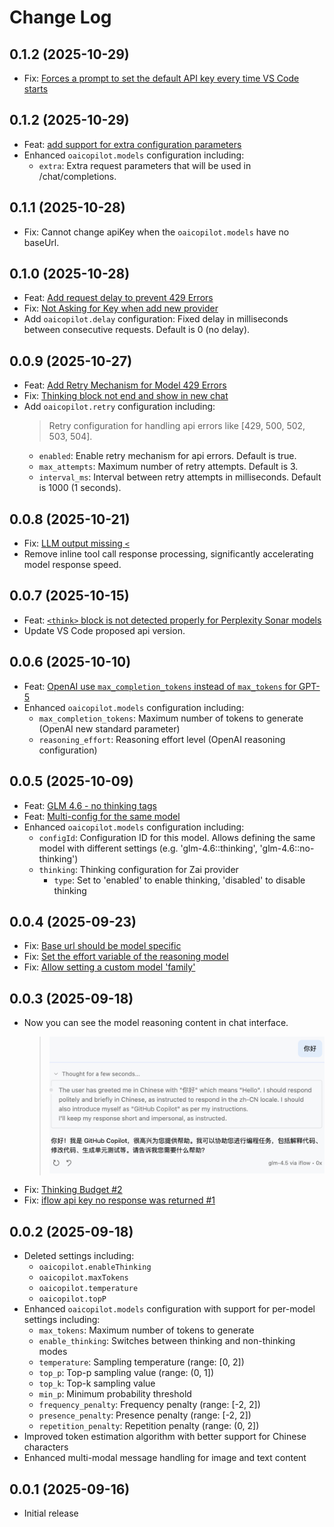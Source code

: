 # Change Log

## 0.1.2 (2025-10-29)

- Fix: [Forces a prompt to set the default API key every time VS Code starts](https://github.com/JohnnyZ93/oai-compatible-copilot/pull/30)

## 0.1.2 (2025-10-29)

- Feat: [add support for extra configuration parameters](https://github.com/JohnnyZ93/oai-compatible-copilot/pull/28)
- Enhanced `oaicopilot.models` configuration including:
  - `extra`: Extra request parameters that will be used in /chat/completions.

## 0.1.1 (2025-10-28)

- Fix: Cannot change apiKey when the `oaicopilot.models` have no baseUrl.

## 0.1.0 (2025-10-28)

- Feat: [Add request delay to prevent 429 Errors](https://github.com/JohnnyZ93/oai-compatible-copilot/issues/24)
- Fix: [Not Asking for Key when add new provider](https://github.com/JohnnyZ93/oai-compatible-copilot/issues/26)
- Add `oaicopilot.delay` configuration: Fixed delay in milliseconds between consecutive requests. Default is 0 (no delay).

## 0.0.9 (2025-10-27)

- Feat: [Add Retry Mechanism for Model 429 Errors](https://github.com/JohnnyZ93/oai-compatible-copilot/issues/24)
- Fix: [Thinking block not end and show in new chat](https://github.com/JohnnyZ93/oai-compatible-copilot/issues/25)
- Add `oaicopilot.retry` configuration including:
  > Retry configuration for handling api errors like [429, 500, 502, 503, 504].
  - `enabled`: Enable retry mechanism for api errors. Default is true.
  - `max_attempts`: Maximum number of retry attempts. Default is 3.
  - `interval_ms`: Interval between retry attempts in milliseconds. Default is 1000 (1 seconds).

## 0.0.8 (2025-10-21)

- Fix: [LLM output missing `<`](https://github.com/JohnnyZ93/oai-compatible-copilot/issues/19)
- Remove inline tool call response processing, significantly accelerating model response speed.

## 0.0.7 (2025-10-15)

- Feat: [`<think>` block is not detected properly for Perplexity Sonar models](https://github.com/JohnnyZ93/oai-compatible-copilot/issues/21)
- Update VS Code proposed api version.

## 0.0.6 (2025-10-10)

- Feat: [OpenAI use `max_completion_tokens` instead of `max_tokens` for GPT-5](https://github.com/JohnnyZ93/oai-compatible-copilot/issues/19)
- Enhanced `oaicopilot.models` configuration including:
  - `max_completion_tokens`: Maximum number of tokens to generate (OpenAI new standard parameter)
  - `reasoning_effort`: Reasoning effort level (OpenAI reasoning configuration)


## 0.0.5 (2025-10-09)

- Feat: [GLM 4.6 - no thinking tags](https://github.com/JohnnyZ93/oai-compatible-copilot/issues/15)
- Feat: [Multi-config for the same model](https://github.com/JohnnyZ93/oai-compatible-copilot/issues/18)
- Enhanced `oaicopilot.models` configuration including:
  - `configId`: Configuration ID for this model. Allows defining the same model with different settings (e.g. 'glm-4.6::thinking', 'glm-4.6::no-thinking')
  - `thinking`: Thinking configuration for Zai provider
    - `type`: Set to 'enabled' to enable thinking, 'disabled' to disable thinking

## 0.0.4 (2025-09-23)

- Fix: [Base url should be model specific](https://github.com/JohnnyZ93/oai-compatible-copilot/issues/4)
- Fix: [Set the effort variable of the reasoning model](https://github.com/JohnnyZ93/oai-compatible-copilot/issues/5)
- Fix: [Allow setting a custom model 'family'](https://github.com/JohnnyZ93/oai-compatible-copilot/issues/8)

## 0.0.3 (2025-09-18)

- Now you can see the model reasoning content in chat interface.
  > ![thinkingPartDemo](./assets/thinkingPartDemo.png)
- Fix: [Thinking Budget #2](https://github.com/JohnnyZ93/oai-compatible-copilot/issues/2)
- Fix: [iflow api key no response was returned #1](https://github.com/JohnnyZ93/oai-compatible-copilot/issues/1)

## 0.0.2 (2025-09-18)

- Deleted settings including:
  - `oaicopilot.enableThinking`
  - `oaicopilot.maxTokens`
  - `oaicopilot.temperature`
  - `oaicopilot.topP`
- Enhanced `oaicopilot.models` configuration with support for per-model settings including:
  - `max_tokens`: Maximum number of tokens to generate
  - `enable_thinking`: Switches between thinking and non-thinking modes
  - `temperature`: Sampling temperature (range: [0, 2])
  - `top_p`: Top-p sampling value (range: (0, 1])
  - `top_k`: Top-k sampling value
  - `min_p`: Minimum probability threshold
  - `frequency_penalty`: Frequency penalty (range: [-2, 2])
  - `presence_penalty`: Presence penalty (range: [-2, 2])
  - `repetition_penalty`: Repetition penalty (range: (0, 2])
- Improved token estimation algorithm with better support for Chinese characters
- Enhanced multi-modal message handling for image and text content

## 0.0.1 (2025-09-16)

- Initial release
